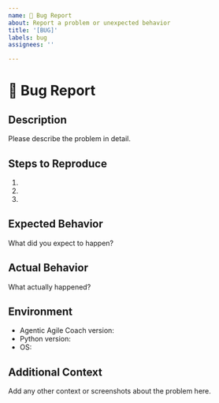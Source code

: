 ```yaml
---
name: 🐛 Bug Report
about: Report a problem or unexpected behavior
title: '[BUG]'
labels: bug
assignees: ''

---
```


# 🐛 Bug Report

## Description

Please describe the problem in detail.

## Steps to Reproduce

1.  
2.  
3.  

## Expected Behavior

What did you expect to happen?

## Actual Behavior

What actually happened?

## Environment

- Agentic Agile Coach version:
- Python version:
- OS:

## Additional Context

Add any other context or screenshots about the problem here.
